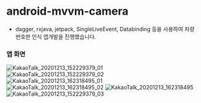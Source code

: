 # android-mvvm-camera

- dagger, rxjava, jetpack, SingleLiveEvent, Databinding 등을 사용하여
  차량 번호판 인식 앱개발을 진행했습니다.



### 앱 화면

![KakaoTalk_20201213_152229379_01](https://user-images.githubusercontent.com/38919871/109413339-313b1680-79f0-11eb-9e05-f30ce9472acd.jpg)
![KakaoTalk_20201213_152229379_02](https://user-images.githubusercontent.com/38919871/109413340-34360700-79f0-11eb-97e4-ef05cd931e85.jpg)
![KakaoTalk_20201213_162318495_01](https://user-images.githubusercontent.com/38919871/109413344-3730f780-79f0-11eb-8406-17df6de08b65.jpg)
![KakaoTalk_20201213_162318495_02](https://user-images.githubusercontent.com/38919871/109413346-38fabb00-79f0-11eb-9e1c-0091ee6212e0.jpg)
![KakaoTalk_20201213_162318495](https://user-images.githubusercontent.com/38919871/109413347-3ac47e80-79f0-11eb-9ce8-98c3e2feb7b3.jpg)
![KakaoTalk_20201213_152229379_03](https://user-images.githubusercontent.com/38919871/109413348-3d26d880-79f0-11eb-9ce8-8d806a92337c.jpg)
